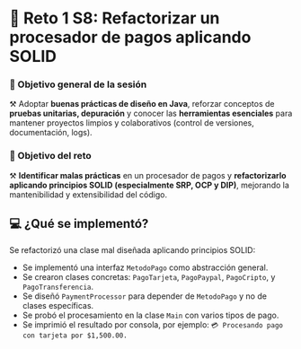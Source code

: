 # 📁 Reto 1 S8: Refactorizar un procesador de pagos aplicando SOLID

### 🎯 Objetivo general de la sesión
⚒️ Adoptar **buenas prácticas de diseño en Java**, reforzar conceptos de **pruebas unitarias, depuración** y conocer las **herramientas esenciales** para mantener proyectos limpios y colaborativos (control de versiones, documentación, logs).

### 🎯 Objetivo del reto
⚒️ **Identificar malas prácticas** en un procesador de pagos y **refactorizarlo aplicando principios SOLID (especialmente SRP, OCP y DIP)**, mejorando la mantenibilidad y extensibilidad del código.

## 💻 ¿Qué se implementó?
Se refactorizó una clase mal diseñada aplicando principios SOLID:
- Se implementó una interfaz `MetodoPago` como abstracción general.
- Se crearon clases concretas: `PagoTarjeta`, `PagoPaypal`, `PagoCripto`, y `PagoTransferencia`.
- Se diseñó `PaymentProcessor` para depender de `MetodoPago` y no de clases específicas.
- Se probó el procesamiento en la clase `Main` con varios tipos de pago.
- Se imprimió el resultado por consola, por ejemplo:
`💳 Procesando pago con tarjeta por $1,500.00.`

